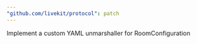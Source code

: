 ```yaml
---
"github.com/livekit/protocol": patch
---
```


Implement a custom YAML unmarshaller for RoomConfiguration
